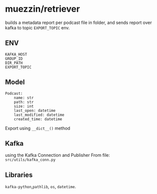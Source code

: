 # muezzin/retriever

builds a metadata report per podcast file in folder, 
and sends report over kafka to topic `EXPORT_TOPIC` env.
## ENV
```commandline
KAFKA_HOST
GROUP_ID
DIR_PATH
EXPORT_TOPIC
```
## Model 

```pyton
Podcast:
    name: str
    path: str
    size: int
    last_open: datetime
    last_modified: datetime
    created_time: datetime
```
Export using `__dict__()` method

## Kafka
using the Kafka Connection and Publisher From file: `src/utils/kafka_conn.py`

## Libraries
`kafka-python`,`pathlib`, `os`, `datetime`.
